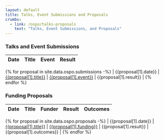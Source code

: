 ```yaml
---
layout: default
title: Talks, Event Submissions and Proposals
crumbs:
  - link: /ospo/talks-proposals
    text: "Talks, Event Submissions, and Proposals"
---
```


### Talks and Event Submissions

| Date | Title       | Event | Result |
| ---- | ----------- | ----- | ------ |
{% for proposal in site.data.ospo.submissions -%}
| {{proposal[1].date}} | [{{proposal[1].title}}]({{proposal[1].link}}) | [{{proposal[1].event}}]({{proposal[1].event_link}}) | {{proposal[1].result}} |
{% endfor %}

### Funding Proposals

| Date | Title       | Funder | Result | Outcomes |
| ---- | ----------- | ------ | ------ | -------- |
{% for proposal in site.data.ospo.proposals -%}
| {{proposal[1].date}} | [{{proposal[1].title}}]({{proposal[1].link}}) | [{{proposal[1].funding}}]({{proposal[1].link_call}}) | {{proposal[1].result}} | {{proposal[1].outcomes}} |
{% endfor %}
